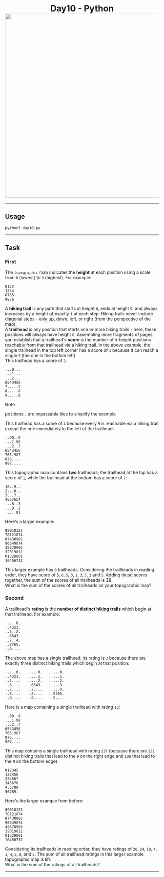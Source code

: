 <h1 align="center">
  Day10 - Python <br>
  <img src="https://raw.githubusercontent.com/catppuccin/catppuccin/main/assets/palette/macchiato.png" width="600px"/>
  <br>
</h1>

---

## Usage

```bash
python3 day10.py
```

---

## Task

### First

The `topographic` map indicates the **height** at each position using a scale from `0` (lowest) to `9` (highest). For example:

```plaintext
0123
1234
8765
9876
```

A **hiking trail** is any path that starts at height `0`, ends at height `9`, and always increases by a height of exactly `1` at each step. Hiking trails never include diagonal steps - only up, down, left, or right (from the perspective of the map).
<br>
A **trailhead** is any position that starts one or more hiking trails - here, these positions will always have height `0`. Assembling more fragments of pages, you establish that a trailhead's **score** is the number of `9`-height positions reachable from that trailhead via a hiking trail. In the above example, the single trailhead in the top left corner has a score of `1` because it can reach a single `9` (the one in the bottom left).
<br>
This trailhead has a score of `2`:

```plaintext
...0...
...1...
...2...
6543456
7.....7
8.....8
9.....9
```

> [!NOTE]
> positions `.` are impassable tiles to simplify the example

This trailhead has a score of `4` because every `9` is reachable via a hiking trail except the one immediately to the left of the trailhead:

```plaintext
..90..9
...1.98
...2..7
6543456
765.987
876....
987....
```

This topographic map contains **two** trailheads; the trailhead at the top has a score of `1`, while the trailhead at the bottom has a score of `2`:

```plaintext
10..9..
2...8..
3...7..
4567654
...8..3
...9..2
.....01
```

Here's a larger example:

```plaintext
89010123
78121874
87430965
96549874
45678903
32019012
01329801
10456732
```

This larger example has `9` trailheads. Considering the trailheads in reading order, they have score of `5`, `6`, `5`, `3`, `1`, `3`, `5`, `3` and `5`. Adding these scores together, the sum of the scores of all trailheads is **36**.
<br>
What is the sum of the scores of all trailheads on your topographic map?

### Second

A trailhead's **rating** is the **number of distinct hiking trails** which begin at that trailhead. For example:

```plaintext
.....0.
..4321.
..5..2.
..6543.
..7..4.
..8765.
..9....
```

The above map has a single trailhead; its rating is `3` because there are exactly three distinct hiking trails which begin at that position:

```plaintext
.....0.   .....0.   .....0.
..4321.   .....1.   .....1.
..5....   .....2.   .....2.
..6....   ..6543.   .....3.
..7....   ..7....   .....4.
..8....   ..8....   ..8765.
..9....   ..9....   ..9....
```

Here is a map containing a single trailhead with rating `13`:

```plaintext
..90..9
...1.98
...2..7
6543456
765.987
876....
987....
```

This map contains a single trailhead with rating `227` (because there are `121` distinct hiking trails that lead to the `9` on the right edge and `106` that lead to the `9` on the bottom edge):

```plaintext
012345
123456
234567
345678
4.6789
56789.
```

Here's the larger example from before:

```plaintext
89010123
78121874
87430965
96549874
45678903
32019012
01329801
10456732
```

Considering its trailheads in reading order, they have ratings of `20`, `24`, `10`, `4`, `1`, `4`, `5`, `8`, and `5`. The sum of all trailhead ratings in this larger example topographic map is **81**.
<br>
What is the sum of the ratings of all trailheads?

---
